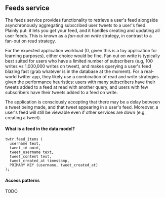## Feeds service

The feeds service provides functionality to retrieve a user's feed alongside asynchronously aggregating subscribed user tweets to a user's feed. Plainly put: it lets you get your feed, and it handles creating and updating all user feeds. This is known as a _fan-out on write_ strategy, in contrast to a fan-out on read strategy.

For the expected application workload (0, given this is a toy application for learning purposes), either choice would be fine. Fan out on write is typically best suited for users who have a limited number of subscribers (e.g, 100 writes vs 1,000,000 writes on tweet), and makes querying a user's feed blazing fast (grab whatever is in the database at the moment). For a real-world twitter app, they likely use a combination of read and write strategies given the performance heuristics: users with many subscribers have their tweets added to a feed at read with another query, and users with few subscribers have their tweets added to a feed on write.

The application is consciously accepting that there may be a delay between a tweet being made, and that tweet appearing in a user's feed. Moreover, a user's feed will still be viewable even if other services are down (e.g, creating a tweet).

#### What is a feed in the data model?

```
twtr.feed_items (
  username text,
  tweet_id uuid,
  tweet_username text,
  tweet_content text,
  tweet_created_at timestamp,
  PRIMARY KEY (username, tweet_created_at)
);
```

#### Access patterns

TODO